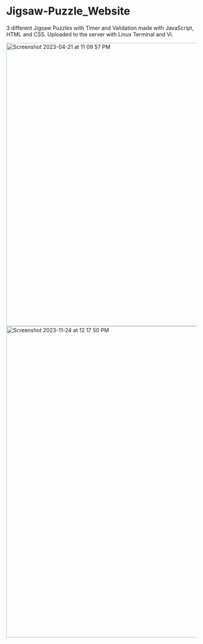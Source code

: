 # Jigsaw-Puzzle_Website

3 different Jigsaw Puzzles with Timer and Validation made with JavaScript, HTML and CSS. 
Uploaded to the server with Linux Terminal and Vi.

<img width="749" alt="Screenshot 2023-04-21 at 11 09 57 PM" src="https://user-images.githubusercontent.com/113384816/233761749-6407511f-6400-4483-b7ca-b261adbbf14e.png">
<img width="823" alt="Screenshot 2023-11-24 at 12 17 50 PM" src="https://github.com/cyberkatrina/Jigsaw-Puzzle_Website/assets/113384816/c2ba236c-c514-49f3-b213-e4eb85e0442f">
